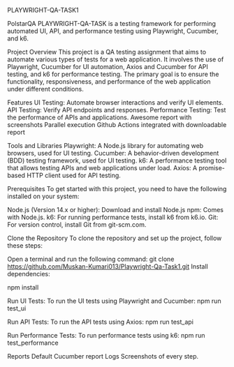 PLAYWRIGHT-QA-TASK1

PolstarQA
PLAYWRIGHT-QA-TASK is a testing framework for performing automated UI, API, and performance testing using Playwright, Cucumber, and k6.

Project Overview
This project is a QA testing assignment that aims to automate various types of tests for a web application. It involves the use of Playwright, Cucumber for UI automation, Axios and Cucumber for API testing, and k6 for performance testing. The primary goal is to ensure the functionality, responsiveness, and performance of the web application under different conditions.

Features
UI Testing: Automate browser interactions and verify UI elements.
API Testing: Verify API endpoints and responses.
Performance Testing: Test the performance of APIs and applications.
Awesome report with screenshots
Parallel execution
Github Actions integrated with downloadable report

Tools and Libraries
Playwright: A Node.js library for automating web browsers, used for UI testing.
Cucumber: A behavior-driven development (BDD) testing framework, used for UI testing.
k6: A performance testing tool that allows testing APIs and web applications under load.
Axios: A promise-based HTTP client used for API testing.

Prerequisites
To get started with this project, you need to have the following installed on your system:

Node.js (Version 14.x or higher): Download and install Node.js
npm: Comes with Node.js.
k6: For running performance tests, install k6 from k6.io.
Git: For version control, install Git from git-scm.com.


Clone the Repository
To clone the repository and set up the project, follow these steps:

Open a terminal and run the following command: git clone https://github.com/Muskan-Kumari013/Playwright-Qa-Task1.git
Install dependencies:

npm install

Run UI Tests: To run the UI tests using Playwright and Cucumber:
 npm run test_ui

Run API Tests: To run the API tests using Axios: 
npm run test_api

Run Performance Tests: To run performance tests using k6: 
npm run test_performance

Reports
Default Cucumber report
Logs
Screenshots of every step.






